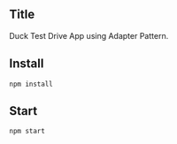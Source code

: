 ## Title

Duck Test Drive App using Adapter Pattern.

## Install

```
npm install
```

## Start

```
npm start
```
